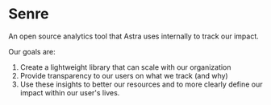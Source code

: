 # Senre

An open source analytics tool that Astra uses internally to track our impact. 

Our goals are: 
1) Create a lightweight library that can scale with our organization
2) Provide transparency to our users on what we track (and why)
3) Use these insights to better our resources and to more clearly define our impact within our user's lives. 
